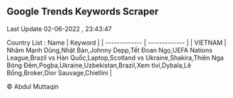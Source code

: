 

## Google Trends Keywords Scraper 
 
Last Update 02-06-2022 , 23:43:47

Country List :
 Name  | Keyword |
| ------------- | ------------- |
| VIETNAM | Nhâm Mạnh Dũng,Nhật Bản,Johnny Depp,Tết Đoan Ngọ,UEFA Nations League,Brazil vs Hàn Quốc,Laptop,Scotland vs Ukraine,Shakira,Thiên Nga Bóng Đêm,Pogba,Ukraine,Uzbekistan,Brazil,Xem tivi,Dybala,Lê Bống,Broker,Dior Sauvage,Chiellini |



© Abdul Muttaqin 
